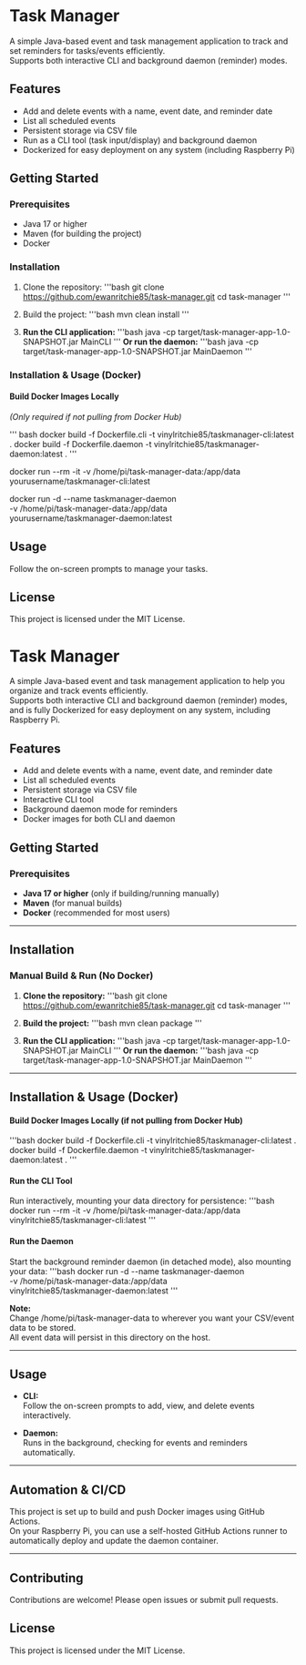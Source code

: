 # Task Manager

A simple Java-based event and task management application to track and set reminders for tasks/events efficiently.  
Supports both interactive CLI and background daemon (reminder) modes.

## Features

- Add and delete events with a name, event date, and reminder date
- List all scheduled events
- Persistent storage via CSV file
- Run as a CLI tool (task input/display) and background daemon
- Dockerized for easy deployment on any system (including Raspberry Pi)

## Getting Started

### Prerequisites

- Java 17 or higher
- Maven (for building the project)
- Docker

### Installation

1. Clone the repository:
    '''bash
    git clone https://github.com/ewanritchie85/task-manager.git
    cd task-manager
    '''

2. Build the project:
    '''bash
    mvn clean install
    '''

3. **Run the CLI application:**
    '''bash
    java -cp target/task-manager-app-1.0-SNAPSHOT.jar MainCLI
    '''
    **Or run the daemon:**
    '''bash
    java -cp target/task-manager-app-1.0-SNAPSHOT.jar MainDaemon
    '''

### Installation & Usage (Docker)

#### **Build Docker Images Locally**
*(Only required if not pulling from Docker Hub)*

'''
bash
docker build -f Dockerfile.cli -t vinylritchie85/taskmanager-cli:latest .
docker build -f Dockerfile.daemon -t vinylritchie85/taskmanager-daemon:latest .
'''

docker run --rm -it -v /home/pi/task-manager-data:/app/data yourusername/taskmanager-cli:latest

docker run -d --name taskmanager-daemon \
  -v /home/pi/task-manager-data:/app/data \
  yourusername/taskmanager-daemon:latest

## Usage

Follow the on-screen prompts to manage your tasks.


## License

This project is licensed under the MIT License.
# Task Manager

A simple Java-based event and task management application to help you organize and track events efficiently.  
Supports both interactive CLI and background daemon (reminder) modes, and is fully Dockerized for easy deployment on any system, including Raspberry Pi.

## Features

- Add and delete events with a name, event date, and reminder date
- List all scheduled events
- Persistent storage via CSV file
- Interactive CLI tool
- Background daemon mode for reminders
- Docker images for both CLI and daemon

## Getting Started

### Prerequisites

- **Java 17 or higher** (only if building/running manually)
- **Maven** (for manual builds)
- **Docker** (recommended for most users)

---

## Installation

### Manual Build & Run (No Docker)

1. **Clone the repository:**
    '''bash
    git clone https://github.com/ewanritchie85/task-manager.git
    cd task-manager
    '''

2. **Build the project:**
    '''bash
    mvn clean package
    '''

3. **Run the CLI application:**
    '''bash
    java -cp target/task-manager-app-1.0-SNAPSHOT.jar MainCLI
    '''
    **Or run the daemon:**
    '''bash
    java -cp target/task-manager-app-1.0-SNAPSHOT.jar MainDaemon
    '''

---

## Installation & Usage (Docker)

#### **Build Docker Images Locally (if not pulling from Docker Hub)**

'''bash
docker build -f Dockerfile.cli -t vinylritchie85/taskmanager-cli:latest .
docker build -f Dockerfile.daemon -t vinylritchie85/taskmanager-daemon:latest .
'''

#### **Run the CLI Tool**
Run interactively, mounting your data directory for persistence:
'''bash
docker run --rm -it -v /home/pi/task-manager-data:/app/data vinylritchie85/taskmanager-cli:latest
'''

#### **Run the Daemon**
Start the background reminder daemon (in detached mode), also mounting your data:
'''bash
docker run -d --name taskmanager-daemon \
  -v /home/pi/task-manager-data:/app/data \
  vinylritchie85/taskmanager-daemon:latest
'''

**Note:**  
Change /home/pi/task-manager-data to wherever you want your CSV/event data to be stored.  
All event data will persist in this directory on the host.

---

## Usage

- **CLI:**  
  Follow the on-screen prompts to add, view, and delete events interactively.

- **Daemon:**  
  Runs in the background, checking for events and reminders automatically.

---

## Automation & CI/CD

This project is set up to build and push Docker images using GitHub Actions.  
On your Raspberry Pi, you can use a self-hosted GitHub Actions runner to automatically deploy and update the daemon container.

---

## Contributing

Contributions are welcome! Please open issues or submit pull requests.

## License

This project is licensed under the MIT License.